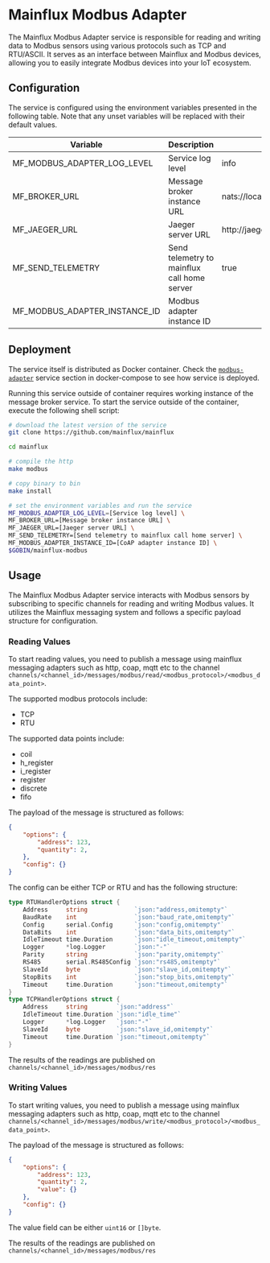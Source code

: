 # Mainflux Modbus Adapter

The Mainflux Modbus Adapter service is responsible for reading and writing data to Modbus sensors using various protocols such as TCP and RTU/ASCII. It serves as an interface between Mainflux and Modbus devices, allowing you to easily integrate Modbus devices into your IoT ecosystem.

## Configuration

The service is configured using the environment variables presented in the
following table. Note that any unset variables will be replaced with their
default values.

| Variable                         | Description                                         | Default                        |
| -------------------------------- | --------------------------------------------------- | ------------------------------ |
| MF_MODBUS_ADAPTER_LOG_LEVEL        | Service log level                                   | info                           |
| MF_BROKER_URL                    | Message broker instance URL                         | nats://localhost:4222          |
| MF_JAEGER_URL                    | Jaeger server URL                                   | http://jaeger:14268/api/traces |
| MF_SEND_TELEMETRY                | Send telemetry to mainflux call home server         | true                           |
| MF_MODBUS_ADAPTER_INSTANCE_ID      | Modbus adapter instance ID                            |                                |

## Deployment

The service itself is distributed as Docker container. Check the [`modbus-adapter`](https://github.com/mainflux/mainflux/blob/master/docker/docker-compose.yml#L273-L291) service section in
docker-compose to see how service is deployed.

Running this service outside of container requires working instance of the message broker service.
To start the service outside of the container, execute the following shell script:

```bash
# download the latest version of the service
git clone https://github.com/mainflux/mainflux

cd mainflux

# compile the http
make modbus

# copy binary to bin
make install

# set the environment variables and run the service
MF_MODBUS_ADAPTER_LOG_LEVEL=[Service log level] \
MF_BROKER_URL=[Message broker instance URL] \
MF_JAEGER_URL=[Jaeger server URL] \
MF_SEND_TELEMETRY=[Send telemetry to mainflux call home server] \
MF_MODBUS_ADAPTER_INSTANCE_ID=[CoAP adapter instance ID] \
$GOBIN/mainflux-modbus
```

## Usage

The Mainflux Modbus Adapter service interacts with Modbus sensors by subscribing to specific channels for reading and writing Modbus values. It utilizes the Mainflux messaging system and follows a specific payload structure for configuration.

### Reading Values

To start reading values, you need to publish a message using mainflux messaging adapters such as http, coap, mqtt etc to the channel `channels/<channel_id>/messages/modbus/read/<modbus_protocol>/<modbus_data_point>`.

The supported modbus protocols include:

- TCP
- RTU

The supported data points include:

- coil
- h_register
- i_register
- register
- discrete
- fifo

The payload of the message is structured as follows:

```json
{
    "options": {
        "address": 123,
        "quantity": 2,
    },
    "config": {}
}

```

The config can be either TCP or RTU and has the following structure:

```go
type RTUHandlerOptions struct {
	Address     string             `json:"address,omitempty"`
	BaudRate    int                `json:"baud_rate,omitempty"`
	Config      serial.Config      `json:"config,omitempty"`
	DataBits    int                `json:"data_bits,omitempty"`
	IdleTimeout time.Duration      `json:"idle_timeout,omitempty"`
	Logger      *log.Logger        `json:"-"`
	Parity      string             `json:"parity,omitempty"`
	RS485       serial.RS485Config `json:"rs485,omitempty"`
	SlaveId     byte               `json:"slave_id,omitempty"`
	StopBits    int                `json:"stop_bits,omitempty"`
	Timeout     time.Duration      `json:"timeout,omitempty"`
}
type TCPHandlerOptions struct {
	Address     string        `json:"address"`
	IdleTimeout time.Duration `json:"idle_time"`
	Logger      *log.Logger   `json:"-"`
	SlaveId     byte          `json:"slave_id,omitempty"`
	Timeout     time.Duration `json:"timeout,omitempty"`
}
```

The results of the readings are published on `channels/<channel_id>/messages/modbus/res`

### Writing Values

To start writing values, you need to publish a message using mainflux messaging adapters such as http, coap, mqtt etc to the channel `channels/<channel_id>/messages/modbus/write/<modbus_protocol>/<modbus_data_point>`.

The payload of the message is structured as follows:

```json
{
    "options": {
        "address": 123,
        "quantity": 2,
        "value": {}
    },
    "config": {}
}
```

The value field can be either `uint16` or `[]byte`.

The results of the readings are published on `channels/<channel_id>/messages/modbus/res`

